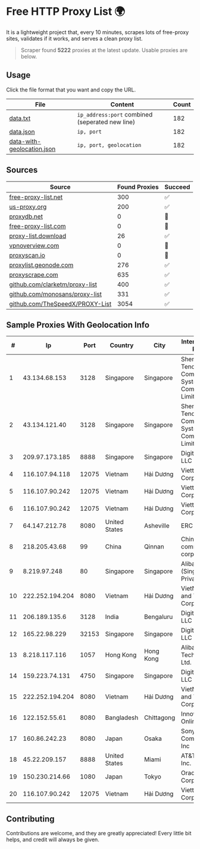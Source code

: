 
# Free HTTP Proxy List 🌍

It is a lightweight project that, every 10 minutes, scrapes lots of free-proxy sites, validates if it works, and serves a clean proxy list.


> Scraper found **5222** proxies at the latest update. Usable proxies are below.

## Usage

Click the file format that you want and copy the URL.


|File|Content|Count|
|----|-------|-----|
|[data.txt](https://raw.githubusercontent.com/themiralay/Proxy-List-World/master/data.txt)|`ip_address:port` combined (seperated new line)|182|
|[data.json](https://raw.githubusercontent.com/themiralay/Proxy-List-World/master/data.json)|`ip, port`|182|
|[data-with-geolocation.json](https://raw.githubusercontent.com/themiralay/Proxy-List-World/master/data-with-geolocation.json)|`ip, port, geolocation`|182|

## Sources

|Source|Found Proxies|Succeed|
|------|-------------|-------|
|[free-proxy-list.net](https://free-proxy-list.net)|300|✅|
|[us-proxy.org](https://www.us-proxy.org)|200|✅|
|[proxydb.net](http://proxydb.net)|0|🚫|
|[free-proxy-list.com](https://free-proxy-list.com/?page=&port=&type%5B%5D=http&type%5B%5D=https&up_time=0&search=Search)|0|🚫|
|[proxy-list.download](https://www.proxy-list.download/HTTP)|26|✅|
|[vpnoverview.com](https://vpnoverview.com/privacy/anonymous-browsing/free-proxy-servers)|0|🚫|
|[proxyscan.io](https://www.proxyscan.io)|0|🚫|
|[proxylist.geonode.com](https://proxylist.geonode.com/api/proxy-list?limit=300&page=1&sort_by=lastChecked&sort_type=desc&protocols=http,https)|276|✅|
|[proxyscrape.com](https://api.proxyscrape.com/v2/?request=displayproxies&protocol=http&timeout=10000&country=all&ssl=all&anonymity=all)|635|✅|
|[github.com/clarketm/proxy-list](https://raw.githubusercontent.com/clarketm/proxy-list/master/proxy-list-raw.txt)|400|✅|
|[github.com/monosans/proxy-list](https://raw.githubusercontent.com/monosans/proxy-list/main/proxies/http.txt)|331|✅|
|[github.com/TheSpeedX/PROXY-List](https://raw.githubusercontent.com/TheSpeedX/PROXY-List/master/http.txt)|3054|✅|


## Sample Proxies With Geolocation Info

|#|Ip|Port|Country|City|Internet Service Provider|
|-|--|----|-------|----|-------------------------|
|1|43.134.68.153|3128|Singapore|Singapore|Shenzhen Tencent Computer Systems Company Limited|
|2|43.134.121.40|3128|Singapore|Singapore|Shenzhen Tencent Computer Systems Company Limited|
|3|209.97.173.185|8888|Singapore|Singapore|DigitalOcean, LLC|
|4|116.107.94.118|12075|Vietnam|Hải Dương|Viettel Corporation|
|5|116.107.90.242|12075|Vietnam|Hải Dương|Viettel Corporation|
|6|116.107.90.242|12075|Vietnam|Hải Dương|Viettel Corporation|
|7|64.147.212.78|8080|United States|Asheville|ERC Broadband|
|8|218.205.43.68|99|China|Qinnan|China Mobile communications corporation|
|9|8.219.97.248|80|Singapore|Singapore|Alibaba Cloud (Singapore) Private Limited|
|10|222.252.194.204|8080|Vietnam|Hải Dương|VietNam Post and Telecom Corporation|
|11|206.189.135.6|3128|India|Bengaluru|DigitalOcean, LLC|
|12|165.22.98.229|32153|Singapore|Singapore|DigitalOcean, LLC|
|13|8.218.117.116|1057|Hong Kong|Hong Kong|Alibaba (US) Technology Co., Ltd.|
|14|159.223.74.131|4750|Singapore|Singapore|DigitalOcean, LLC|
|15|222.252.194.204|8080|Vietnam|Hải Dương|VietNam Post and Telecom Corporation|
|16|122.152.55.61|8080|Bangladesh|Chittagong|Innovative Online Ltd|
|17|160.86.242.23|8080|Japan|Osaka|Sony Network Communications Inc|
|18|45.22.209.157|8888|United States|Miami|AT&T Services, Inc.|
|19|150.230.214.66|1080|Japan|Tokyo|Oracle Corporation|
|20|116.107.90.242|12075|Vietnam|Hải Dương|Viettel Corporation|



## Contributing

Contributions are welcome, and they are greatly appreciated! Every
little bit helps, and credit will always be given.

